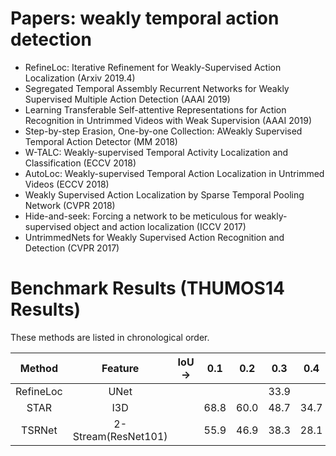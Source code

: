 # Papers: weakly temporal action detection
- RefineLoc: Iterative Refinement for Weakly-Supervised Action Localization (Arxiv 2019.4)
- Segregated Temporal Assembly Recurrent Networks for Weakly Supervised Multiple Action Detection (AAAI 2019)
- Learning Transferable Self-attentive Representations for Action Recognition in Untrimmed Videos with Weak Supervision (AAAI 2019)
- Step-by-step Erasion, One-by-one Collection: AWeakly Supervised Temporal Action Detector (MM 2018)
- W-TALC: Weakly-supervised Temporal Activity Localization and Classification (ECCV 2018)
- AutoLoc: Weakly-supervised Temporal Action Localization in Untrimmed Videos (ECCV 2018)
- Weakly Supervised Action Localization by Sparse Temporal Pooling Network (CVPR 2018)
- Hide-and-seek: Forcing a network to be meticulous for weakly-supervised object and action localization (ICCV 2017)
- UntrimmedNets for Weakly Supervised Action Recognition and Detection (CVPR 2017)

# Benchmark Results (THUMOS14 Results)
These methods are listed in chronological order.


| Method | Feature | IoU-> | 0.1 | 0.2 | 0.3   | 0.4    | 0.5    | 0.6    | 0.7 |
| :----: | :----: | :----:|:----:|:----:|:----:| :----: | :----: | :----: |:----:|
| RefineLoc | UNet |       |     |     |   33.9 |      |   22.1 |     |     6.1 |
| STAR      | I3D |       |  68.8|  60.0| 48.7|    34.7|   23.0 |     |      |
| TSRNet    | 2-Stream(ResNet101) |       |  55.9|  46.9| 38.3 |  28.1 |  18.6 | 11.0 |  5.59 |

